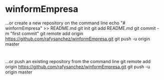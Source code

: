 # winformEmpresa


…or create a new repository on the command line
echo "# winformEmpresa" >> README.md
git init
git add README.md
git commit -m "first commit"
git remote add origin https://github.com/rafysanchez/winformEmpresa.git
git push -u origin master
#
…or push an existing repository from the command line
git remote add origin https://github.com/rafysanchez/winformEmpresa.git
git push -u origin master

